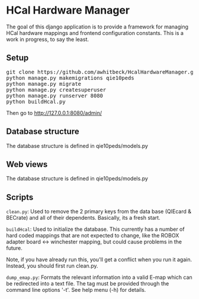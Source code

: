 # HCal Hardware Manager

The goal of this django application is to provide a framework for managing HCal 
hardware mappings and frontend configuration constants.  This is a work in progress, 
to say the least.

## Setup 

<pre>
git clone https://github.com/awhitbeck/HcalHardwareManager.git
python manage.py makemigrations qie10peds
python manage.py migrate
python manage.py createsuperuser
python manage.py runserver 8080
python buildHcal.py
</pre>

Then go to http://127.0.0.1:8080/admin/

## Database structure

The database structure is defined in qie10peds/models.py 

## Web views

The database structure is defined in qie10peds/models.py 

## Scripts

`clean.py`: Used to remove the 2 primary keys from the data base (QIEcard & BECrate)
and all of their dependents.  Basically, its a fresh start. 

`buildHcal`: Used to initialize the database.  This currently has a number 
of hard coded mappings that are not expected to change, like the ROBOX adapter board 
<-> winchester mapping, but could cause problems in the future.  

Note, if you have already run this, you'll get a conflict when you run it again.  
Instead, you should first run clean.py. 

`dump_emap.py`: Formats the relevant information into a valid E-map which 
can be redirected into a text file.  The tag must be provided through the command
line options '-t'.  See help menu (-h) for details.